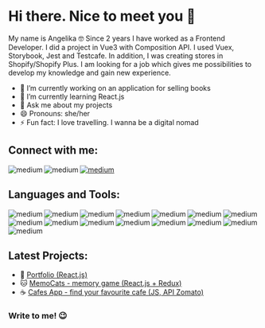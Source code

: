 # Hi there. Nice to meet you 👋

<!--
**angelika7/angelika7** is a ✨ _special_ ✨ repository because its `README.md` (this file) appears on your GitHub profile.-->

My name is Angelika 🤓 Since 2 years I have worked as a Frontend Developer. I did a project in Vue3 with
Composition API. I used Vuex, Storybook, Jest and Testcafe. In addition, I was
creating stores in Shopify/Shopify Plus. I am looking for a job which gives me
possibilities to develop my knowledge and gain new experience.
 

- 🔭 I’m currently working on an application for selling books
- 🌱 I’m currently learning React.js
- 💬 Ask me about my projects
- 😄 Pronouns: she/her
- ⚡ Fun fact: I love travelling. I wanna be a digital nomad

## Connect with me:


[<img align="left" alt="medium" src="https://img.shields.io/badge/LinkedIn-0077B5?style=for-the-badge&logo=linkedin&logoColor=white" />](https://www.linkedin.com/in/angelika-chochorowska-18515b183/)
[<img align="left" alt="medium" src="https://img.shields.io/badge/Facebook-1877F2?style=for-the-badge&logo=facebook&logoColor=white" />](https://www.facebook.com/angelika.chochorowska)
[<img alt="medium" src="https://img.shields.io/badge/Gmail-D14836?style=for-the-badge&logo=gmail&logoColor=white" />](mailto:angelika.chochorowska7@gmail.com)

## Languages and Tools:

<img align="left" alt="medium" src="https://img.shields.io/badge/HTML5-E34F26?style=for-the-badge&logo=html5&logoColor=white" />
<img align="left" alt="medium" src="https://img.shields.io/badge/CSS3-1572B6?style=for-the-badge&logo=css3&logoColor=white" />
<img align="left" alt="medium" src="https://img.shields.io/badge/JavaScript-F7DF1E?style=for-the-badge&logo=javascript&logoColor=black" />
<img align="left" alt="medium" src="https://img.shields.io/badge/React-20232A?style=for-the-badge&logo=react&logoColor=61DAFB" />
<img align="left" alt="medium" src="https://img.shields.io/badge/MongoDB-4EA94B?style=for-the-badge&logo=mongodb&logoColor=white" />
<img align="left" alt="medium" src="https://img.shields.io/badge/Redux-593D88?style=for-the-badge&logo=redux&logoColor=white" />
<img align="left" alt="medium" src="https://img.shields.io/badge/Bootstrap-563D7C?style=for-the-badge&logo=bootstrap&logoColor=white" />
<img align="left" alt="medium" src="https://img.shields.io/badge/Express.js-404D59?style=for-the-badge" />
<img align="left" alt="medium" src="https://img.shields.io/badge/Sass-CC6699?style=for-the-badge&logo=sass&logoColor=white" />
<img align="left" alt="medium" src="https://img.shields.io/badge/Node.js-43853D?style=for-the-badge&logo=node.js&logoColor=white" />
<img align="left" alt="medium" src="https://img.shields.io/badge/jQuery-0769AD?style=for-the-badge&logo=jquery&logoColor=white" />
<img align="left" alt="medium" src="https://img.shields.io/badge/PHP-777BB4?style=for-the-badge&logo=php&logoColor=white" />
<img align="left" alt="medium" src="https://img.shields.io/badge/firebase-ffca28?style=for-the-badge&logo=firebase&logoColor=white" />
<img align="left" alt="medium" src="https://img.shields.io/badge/Git-F05032?style=for-the-badge&logo=git&logoColor=white" />
<img alt="medium" src="https://img.shields.io/badge/Visual_Studio_Code-0078D4?style=for-the-badge&logo=visual%20studio%20code&logoColor=white" />

## Latest Projects:

- 📕 [Portfolio (React.js)](https://angelika7.github.io/new-portfolio-repo/)
- 🐱 [MemoCats - memory game (React.js + Redux)](https://angelika7.github.io/memo-repo/)
- ☕️ [Cafes App - find your favourite cafe (JS, API Zomato)](https://angelika7.github.io/repo-search-cafes/)


### Write to me! 😉







